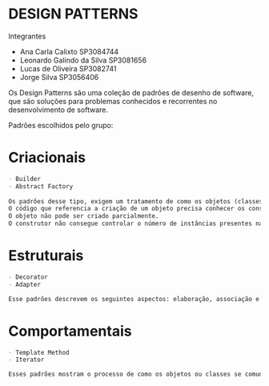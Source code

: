 # DESIGN PATTERNS

Integrantes
- Ana Carla Calixto           SP3084744
- Leonardo Galindo da Silva   SP3081656
- Lucas de Oliveira           SP3082741
- Jorge Silva                 SP3056406

Os Design Patterns são uma coleção de padrões de desenho de software, que são soluções para problemas conhecidos e recorrentes no desenvolvimento de software.

Padrões escolhidos pelo grupo:
# Criacionais 
```markdown
- Builder
- Abstract Factory
 
Os padrões desse tipo, exigem um tratamento de como os objetos (classes) são criados, para atenderem as diversas necessidades. No Java, os objetos são instanciados através de seus construtores, porém a utilização deles fica limitada quando:
O código que referencia a criação de um objeto precisa conhecer os construtores dele, isso aumenta o acoplamento das classes.
O objeto não pode ser criado parcialmente.
O construtor não consegue controlar o número de instâncias presentes na aplicação.
```

# Estruturais
```markdown
- Decorator 
- Adapter

Esse padrões descrevem os seguintes aspectos: elaboração, associação e a organização entre objetos e classes/interfaces. Permitem combinar objetos em estruturas mais complexas, ou descrever como as classes são herdadas ou compostas a partir de outras.
```

# Comportamentais
```markdown
- Template Method 
- Iterator

Esses padrões mostram o processo de como os objetos ou classes se comunicam. Em geral, buscam um baixo acoplamento entre os objetos, apesar da comunicação que existe entre eles.
```
